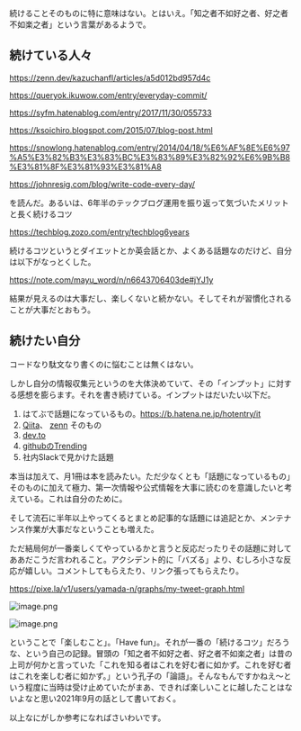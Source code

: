 続けることそのものに特に意味はない。とはいえ。「知之者不如好之者、好之者不如楽之者」という言葉があるようで。

## 続けている人々

https://zenn.dev/kazuchanfl/articles/a5d012bd957d4c

https://queryok.ikuwow.com/entry/everyday-commit/

https://syfm.hatenablog.com/entry/2017/11/30/055733

https://ksoichiro.blogspot.com/2015/07/blog-post.html

https://snowlong.hatenablog.com/entry/2014/04/18/%E6%AF%8E%E6%97%A5%E3%82%B3%E3%83%BC%E3%83%89%E3%82%92%E6%9B%B8%E3%81%8F%E3%81%93%E3%81%A8

https://johnresig.com/blog/write-code-every-day/

を読んだ。あるいは、6年半のテックブログ運用を振り返って気づいたメリットと長く続けるコツ

https://techblog.zozo.com/entry/techblog6years

続けるコツというとダイエットとか英会話とか、よくある話題なのだけど、自分は以下がなっとくした。

https://note.com/mayu_word/n/n6643706403de#jYJ1y

結果が見えるのは大事だし、楽しくないと続かない。そしてそれが習慣化されることが大事だとおもう。

## 続けたい自分

コードなり駄文なり書くのに悩むことは無くはない。

しかし自分の情報収集元というのを大体決めていて、その「インプット」に対する感想を膨らます。それを書き続けている。インプットはだいたい以下だ。

1. はてぶで話題になっているもの。https://b.hatena.ne.jp/hotentry/it
2. [Qiita](https://qiita.com/)、 [zenn](https://zenn.dev/) そのもの
3. [dev.to](https://dev.to/)
4. [githubのTrending](https://github.com/trending)
5. 社内Slackで見かけた話題

本当は加えて、月1冊は本を読みたい。ただ少なくとも「話題になっているもの」そのものに加えて極力、第一次情報や公式情報を大事に読むのを意識したいと考えている。これは自分のために。

そして流石に半年以上やってくるとまとめ記事的な話題には追記とか、メンテナンス作業が大事だなということも増えた。

ただ結局何が一番楽しくてやっているかと言うと反応だったりその話題に対してああだこうだ言われること。アクシデント的に「バズる」より、むしろ小さな反応が嬉しい。コメントしてもらえたり、リンク張ってもらえたり。

https://pixe.la/v1/users/yamada-n/graphs/my-tweet-graph.html

![image.png](https://qiita-image-store.s3.ap-northeast-1.amazonaws.com/0/93824/1eca6e63-7624-5e3e-2d99-82af41209040.png)

![image.png](https://qiita-image-store.s3.ap-northeast-1.amazonaws.com/0/93824/2d8e3cdc-328f-213c-92bb-0df1b5cd0217.png)

ということで「楽しむこと」。「Have fun」。それが一番の「続けるコツ」だろうな、という自己の記録。冒頭の「知之者不如好之者、好之者不如楽之者」は昔の上司が何かと言っていた「これを知る者はこれを好む者に如かず。これを好む者はこれを楽しむ者に如かず。」という孔子の「論語」。そんなもんですかねえ～という程度に当時は受け止めていたがまあ、できれば楽しいことに越したことはないよなと思い2021年9月の話として書いておく。

以上なにがしか参考になればさいわいです。
